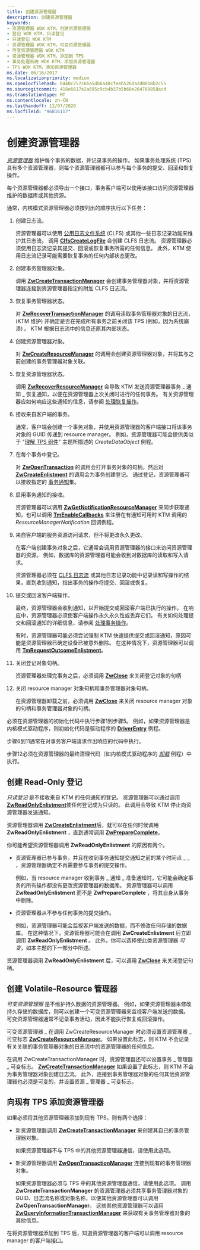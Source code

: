 ```yaml
---
title: 创建资源管理器
description: 创建资源管理器
keywords:
- 资源管理器 WDK KTM，创建资源管理器
- 登记 WDK KTM，只读登记
- 只读登记 WDK KTM
- 资源管理器 WDK KTM，可变资源管理器
- 可变资源管理器 WDK KTM
- 资源管理器 WDK KTM，添加到 TPS
- 事务处理系统 WDK KTM，添加资源管理器
- TPS WDK KTM，添加资源管理器
ms.date: 06/16/2017
ms.localizationpriority: medium
ms.openlocfilehash: b440c257c6ba5dbba40cfeeb526da2d8018b2c55
ms.sourcegitcommit: 418e6617e2a695c9cb4b37b5b60e264760858acd
ms.translationtype: MT
ms.contentlocale: zh-CN
ms.lasthandoff: 12/07/2020
ms.locfileid: "96816117"
---
```

# <a name="creating-a-resource-manager"></a>创建资源管理器


[*资源管理器*](transaction-processing-terms.md#ktm-term-resource-manager) 维护每个事务的数据，并记录事务的操作。 如果事务处理系统 (TPS) 具有多个资源管理器，则每个资源管理器都可以参与每个事务的提交、回滚和恢复操作。

每个资源管理器都必须导出一个接口，事务客户端可以使用该接口访问资源管理器维护的数据库或其他资源。

通常，内核模式资源管理器必须按列出的顺序执行以下任务：

1.  创建日志流。

    资源管理器可以使用 [公用日志文件系统](introduction-to-the-common-log-file-system.md) (CLFS) 或其他一些日志记录功能来维护其日志流。 调用 [**ClfsCreateLogFile**](/windows-hardware/drivers/ddi/wdm/nf-wdm-clfscreatelogfile) 会创建 CLFS 日志流。 资源管理器必须使用日志流记录其提交、回滚或恢复事务所需的任何信息。 此外，KTM 使用日志流记录可能需要恢复事务的任何内部状态更改。

2.  创建事务管理器对象。

    调用 [**ZwCreateTransactionManager**](/windows-hardware/drivers/ddi/wdm/nf-wdm-ntcreatetransactionmanager) 会创建事务管理器对象，并将资源管理器连接到资源管理器指定的附加 CLFS 日志流。

3.  恢复事务管理器状态。

    对 [**ZwRecoverTransactionManager**](/windows-hardware/drivers/ddi/wdm/nf-wdm-ntrecovertransactionmanager) 的调用读取事务管理器对象的日志流， (KTM 维护) 并确定是否在完成所有事务之前关闭该 TPS (例如，因为系统崩溃) 。 KTM 根据日志流中的信息还原其内部状态。

4.  创建资源管理器对象。

    对 [**ZwCreateResourceManager**](/windows-hardware/drivers/ddi/wdm/nf-wdm-ntcreateresourcemanager) 的调用会创建资源管理器对象，并将其与之前创建的事务管理器对象关联。

5.  恢复资源管理器状态。

    调用 [**ZwRecoverResourceManager**](/windows-hardware/drivers/ddi/wdm/nf-wdm-ntrecoverresourcemanager) 会导致 KTM 发送资源管理器事务 \_ 通知 \_ 恢复通知，以便在资源管理器上次关闭时进行的任何事务。 有关资源管理器应如何响应这些通知的信息，请参阅 [处理恢复操作](handling-recovery-operations.md)。

6.  接收来自客户端的事务。

    通常，客户端会创建一个事务对象，并使用资源管理器的客户端接口将该事务对象的 GUID 传递到 resource manager。 例如，资源管理器可能会提供类似于 "[理解 TPS 组件](understanding-tps-components.md)" 主题所描述的 *CreateDataObject* 例程。

7.  在每个事务中登记。

    对 [**ZwOpenTransaction**](/windows-hardware/drivers/ddi/wdm/nf-wdm-ntopentransaction) 的调用会打开事务对象的句柄，然后对 [**ZwCreateEnlistment**](/windows-hardware/drivers/ddi/wdm/nf-wdm-ntcreateenlistment) 的调用会为事务创建登记。 通过登记，资源管理器可以接收指定的 [事务通知](transaction-notifications.md)集。

8.  启用事务通知的接收。

    资源管理器可以调用 [**ZwGetNotificationResourceManager**](/windows-hardware/drivers/ddi/wdm/nf-wdm-ntgetnotificationresourcemanager) 来同步获取通知，也可以调用 [**TmEnableCallbacks**](/windows-hardware/drivers/ddi/wdm/nf-wdm-tmenablecallbacks) 来注册在有通知可用时 KTM 调用的 *ResourceManagerNotification* 回调例程。

9.  来自客户端的服务资源访问请求，但不将更改永久更改。

    在客户端创建事务对象之后，它通常会调用资源管理器的接口来访问资源管理器的资源。 例如，数据库的资源管理器可能会收到对数据库的读取和写入请求。

    资源管理器必须在 [CLFS 日志流](using-log-streams-with-ktm.md) 或其他日志记录功能中记录读和写操作的结果，直到收到通知，指出事务的操作将提交、回滚或恢复。

10. 提交或回滚客户端操作。

    最终，资源管理器会收到通知，以开始提交或回滚客户端已执行的操作。 在响应中，资源管理器必须使客户端操作永久永久性或丢弃它们。 有关如何处理提交和回滚通知的详细信息，请参阅 [处理事务操作](handling-transaction-operations.md)。

    有时，资源管理器可能必须尝试强制 KTM 快速提供提交或回滚通知，原因可能是资源管理器已确定设备已被意外删除。 在这种情况下，资源管理器可以调用 [**TmRequestOutcomeEnlistment**](/windows-hardware/drivers/ddi/wdm/nf-wdm-tmrequestoutcomeenlistment)。

11. 关闭登记对象句柄。

    资源管理器处理完事务之后，必须调用 [**ZwClose**](/windows-hardware/drivers/ddi/ntifs/nf-ntifs-ntclose) 来关闭登记对象的句柄

12. 关闭 resource manager 对象句柄和事务管理器对象句柄。

    在资源管理器卸载之前，必须调用 [**ZwClose**](/windows-hardware/drivers/ddi/ntifs/nf-ntifs-ntclose) 来关闭 resource manager 对象的句柄和事务管理器对象的句柄。

必须在资源管理器的初始化代码中执行步骤1到步骤5。 例如，如果资源管理器是内核模式驱动程序，则初始化代码是驱动程序的 [**DriverEntry**](/windows-hardware/drivers/ddi/wdm/nc-wdm-driver_initialize) 例程。

步骤6到11通常在对事务客户端请求作出响应的代码中执行。

步骤12必须在资源管理器的最终清理代码（如内核模式驱动程序的 [*卸载*](/windows-hardware/drivers/ddi/wdm/nc-wdm-driver_unload) 例程）中执行。

## <a name="creating-a-read-only-enlistment"></a><a href="" id="kernel-creating-a-read-only-enlistment"></a> 创建 Read-Only 登记


*只读登记* 是不接收来自 KTM 的任何通知的登记。 资源管理器可以通过调用 [**ZwReadOnlyEnlistment**](/windows-hardware/drivers/ddi/wdm/nf-wdm-ntreadonlyenlistment)使任何登记成为只读的。 此调用会导致 KTM 停止向资源管理器发送通知。

资源管理器调用 [**ZwCreateEnlistment**](/windows-hardware/drivers/ddi/wdm/nf-wdm-ntcreateenlistment)后，就可以在任何时候调用 **ZwReadOnlyEnlistment** ，直到通常调用 [**ZwPrepareComplete**](/windows-hardware/drivers/ddi/wdm/nf-wdm-ntpreparecomplete)。

你可能希望资源管理器调用 **ZwReadOnlyEnlistment** 的原因有两个。

-   资源管理器已参与事务，并且在收到事务通知提交通知之前的某个时间点 \_ \_ ，资源管理器确定不再需要参与事务的提交操作。

    例如，当 resource manager 收到事务 \_ 通知 \_ 准备通知时，它可能会确定事务的所有操作都没有更改资源管理器的数据库。 资源管理器可以调用 **ZwReadOnlyEnlistment** 而不是 **ZwPrepareComplete** ，将其自身从事务中删除。

-   资源管理器从不参与任何事务的提交操作。

    例如，资源管理器可能会监视客户端发送的数据，而不修改任何存储的数据库。 在这种情况下，资源管理器可能会在调用 **ZwCreateEnlistment** 后立即调用 **ZwReadOnlyEnlistment** 。 此外，你可以选择使此类资源管理器 *可变*，如本主题的下一部分中所述。

资源管理器调用 **ZwReadOnlyEnlistment** 后，可以调用 [**ZwClose**](/windows-hardware/drivers/ddi/ntifs/nf-ntifs-ntclose) 来关闭登记句柄。

## <a name="creating-a-volatile-resource-manager"></a><a href="" id="kernel-creating-a-volatile-resource-manager"></a> 创建 Volatile-Resource 管理器


*可变资源管理器* 是不维护持久数据的资源管理器。 例如，如果资源管理器未修改持久存储的数据库，则可以创建一个可变资源管理器来监视客户端发送的数据。 可变资源管理器通常不记录事务活动，因此不能执行恢复或回滚操作。

可变资源管理器 \_ 在调用 ZwCreateResourceManager 时必须设置资源管理器 \_ 可变标志 [**ZwCreateResourceManager**](/windows-hardware/drivers/ddi/wdm/nf-wdm-ntcreateresourcemanager)。 如果设置此标志，则 KTM 不会记录有关关联的事务管理器对象的日志流中的资源管理器的任何信息。

在调用 ZwCreateTransactionManager 时，资源管理器还可以设置事务 \_ 管理器 \_ 可变标志。 [**ZwCreateTransactionManager**](/windows-hardware/drivers/ddi/wdm/nf-wdm-ntcreatetransactionmanager) 如果设置了此标志，则 KTM 不会为事务管理器对象创建日志流。 此外，连接到事务管理器对象的任何其他资源管理器也必须是可变的，并设置资源 \_ 管理器 \_ 可变标志。

## <a name="adding-a-resource-manager-to-an-existing-tps"></a>向现有 TPS 添加资源管理器


如果必须将其他资源管理器添加到现有 TPS，则有两个选择：

-   新资源管理器调用 [**ZwCreateTransactionManager**](/windows-hardware/drivers/ddi/wdm/nf-wdm-ntcreatetransactionmanager) 来创建其自己的事务管理器对象。

    如果资源管理器不与 TPS 中的其他资源管理器通信，请使用此选项。

-   新资源管理器调用 [**ZwOpenTransactionManager**](/windows-hardware/drivers/ddi/wdm/nf-wdm-ntopentransactionmanager) 连接到现有的事务管理器对象。

    如果资源管理器必须与 TPS 中的其他资源管理器通信，请使用此选项。 调用 **ZwCreateTransactionManager** 的资源管理器必须共享事务管理器对象的 GUID、日志流名称或对象名称，以便其他资源管理器可以调用 **ZwOpenTransactionManager**。 这些其他资源管理器可以调用 [**ZwQueryInformationTransactionManager**](/windows-hardware/drivers/ddi/wdm/nf-wdm-ntqueryinformationtransactionmanager) 来获取有关事务管理器对象的其他信息。

在将资源管理器添加到 TPS 后，知道资源管理器的客户端可以调用 resource manager 的客户端接口。

 

